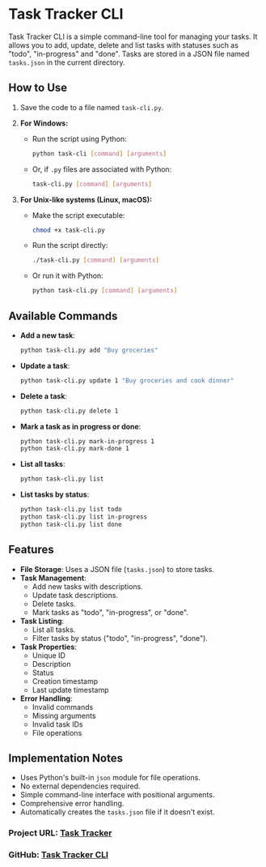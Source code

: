 # Task Tracker CLI

Task Tracker CLI is a simple command-line tool for managing your tasks. It allows you to add, update, delete and list tasks with statuses such as "todo", "in-progress" and "done". Tasks are stored in a JSON file named `tasks.json` in the current directory.

## How to Use

1. Save the code to a file named `task-cli.py`.

2. **For Windows:**
   - Run the script using Python:

     ```bash
     python task-cli [command] [arguments]
     ```

   - Or, if `.py` files are associated with Python:

     ```bash
     task-cli.py [command] [arguments]
     ```

3. **For Unix-like systems (Linux, macOS):**
   - Make the script executable:

     ```bash
     chmod +x task-cli.py
     ```

   - Run the script directly:

     ```bash
     ./task-cli.py [command] [arguments]
     ```

   - Or run it with Python:

     ```bash
     python task-cli.py [command] [arguments]
     ```

## Available Commands

- **Add a new task**:

  ```bash
  python task-cli.py add "Buy groceries"
  ```

- **Update a task**:

  ```bash
  python task-cli.py update 1 "Buy groceries and cook dinner"
  ```

- **Delete a task**:

  ```bash
  python task-cli.py delete 1
  ```

- **Mark a task as in progress or done**:

  ```bash
  python task-cli.py mark-in-progress 1
  python task-cli.py mark-done 1
  ```

- **List all tasks**:

  ```bash
  python task-cli.py list
  ```

- **List tasks by status**:

  ```bash
  python task-cli.py list todo
  python task-cli.py list in-progress
  python task-cli.py list done
  ```

## Features

- **File Storage**: Uses a JSON file (`tasks.json`) to store tasks.
- **Task Management**:
  - Add new tasks with descriptions.
  - Update task descriptions.
  - Delete tasks.
  - Mark tasks as "todo", "in-progress", or "done".
- **Task Listing**:
  - List all tasks.
  - Filter tasks by status ("todo", "in-progress", "done").
- **Task Properties**:
  - Unique ID
  - Description
  - Status
  - Creation timestamp
  - Last update timestamp
- **Error Handling**:
  - Invalid commands
  - Missing arguments
  - Invalid task IDs
  - File operations

## Implementation Notes

- Uses Python's built-in `json` module for file operations.
- No external dependencies required.
- Simple command-line interface with positional arguments.
- Comprehensive error handling.
- Automatically creates the `tasks.json` file if it doesn't exist.

### Project URL: [Task Tracker](https://roadmap.sh/projects/task-tracker)
### GitHub: [Task Tracker CLI](https://github.com/techgirldiaries/task-tracker-cli)
